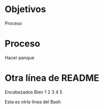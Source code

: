 # Objetivos
Proceso

# Proceso
Hacer panque

# Otra línea de README
Encabezados Bien
1
2
3
4
5

Esta es otrla línea del Bash
